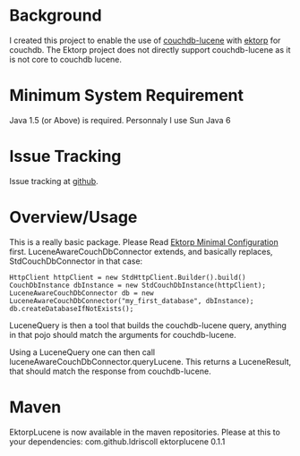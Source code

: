 # Background #
I created this project to enable the use of [couchdb-lucene](http://github.com/rnewson/couchdb-lucene) with [ektorp](http://www.ektorp.org) for couchdb.
The Ektorp project does not directly support couchdb-lucene as it is not core to couchdb lucene.

# Minimum System Requirement #
Java 1.5 (or Above) is required.  Personnaly I use Sun Java 6

# Issue Tracking #

Issue tracking at [github](http://github.com/ldriscoll/ektorplucene/issues).

# Overview/Usage #
This is a really basic package.  Please Read [Ektorp Minimal Configuration](http://www.ektorp.org/reference_documentation.html#d98e237) first.
LuceneAwareCouchDbConnector extends, and basically replaces, StdCouchDbConnector in that case:

    HttpClient httpClient = new StdHttpClient.Builder().build()
    CouchDbInstance dbInstance = new StdCouchDbInstance(httpClient);
    LuceneAwareCouchDbConnector db = new LuceneAwareCouchDbConnector("my_first_database", dbInstance);
    db.createDatabaseIfNotExists();

LuceneQuery is then a tool that builds the couchdb-lucene query, anything in that pojo should match the arguments for couchdb-lucene.

Using a LuceneQuery one can then call luceneAwareCouchDbConnector.queryLucene.  This returns a LuceneResult, that should match the response from couchdb-lucene.

# Maven #
EktorpLucene is now available in the maven repositories.  Please at this to your dependencies:
    <dependency>
      <groupId>com.github.ldriscoll</groupId>
      <artifactId>ektorplucene</artifactId>
      <version>0.1.1</version>
    </dependency>
